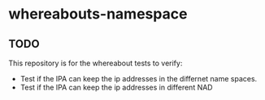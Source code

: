# whereabouts-namespace

## TODO
This repository is for the whereabout tests to verify:
 - Test if the IPA can keep the ip addresses in the differnet name spaces.
 - Test if the IPA can keep the ip addresses in different NAD
   

